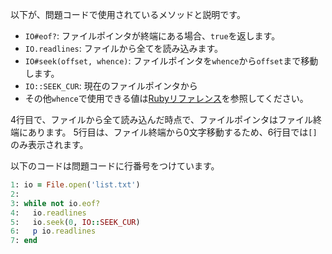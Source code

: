 以下が、問題コードで使用されているメソッドと説明です。

- `IO#eof?`: ファイルポインタが終端にある場合、`true`を返します。
- `IO.readlines`: ファイルから全てを読み込みます。
- `IO#seek(offset, whence)`: ファイルポインタを`whence`から`offset`まで移動します。
 - `IO::SEEK_CUR`: 現在のファイルポインタから
 - その他`whence`で使用できる値は[Rubyリファレンス](https://docs.ruby-lang.org/ja/2.1.0/method/IO/i/seek.html)を参照してください。

4行目で、ファイルから全て読み込んだ時点で、ファイルポインタはファイル終端にあります。
5行目は、ファイル終端から0文字移動するため、6行目では`[]`のみ表示されます。

以下のコードは問題コードに行番号をつけています。

```ruby
1: io = File.open('list.txt')
2: 
3: while not io.eof?
4:   io.readlines
5:   io.seek(0, IO::SEEK_CUR)
6:   p io.readlines
7: end
```
